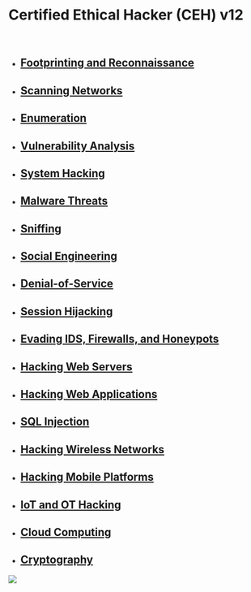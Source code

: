 # Certified Ethical Hacker (CEH) v12

<br>

- ## [Footprinting and Reconnaissance](modules/Footprinting_and_Reconnaissance.md)
- ## [Scanning Networks](modules/Scanning_Networks.md)
- ## [Enumeration](modules/Enumeration.md)
- ## [Vulnerability Analysis](modules/Vulnerability_Analysis.md)
- ## [System Hacking](modules/System_Hacking.md)
- ## [Malware Threats](modules/Malware_Threats.md)
- ## [Sniffing](modules/Sniffing.md)
- ## [Social Engineering](modules/Social_Engineering.md)
- ## [Denial-of-Service](modules/Denial_of_Service.md)
- ## [Session Hijacking](modules/Session_Hijacking.md)
- ## [Evading IDS, Firewalls, and Honeypots](modules/Evading_IDS_Firewalls_and_Honeypots.md)
- ## [Hacking Web Servers](modules/Hacking_Web_Servers.md)
- ## [Hacking Web Applications](modules/Hacking_Web_Applications.md)
- ## [SQL Injection](modules/SQL_Injection.md)
- ## [Hacking Wireless Networks](modules/Hacking_Wireless_Networks.md)
- ## [Hacking Mobile Platforms](modules/Hacking_Mobile_Platforms.md)
- ## [IoT and OT Hacking](modules/IoT_and_OT_Hacking.md)
- ## [Cloud Computing](modules/Cloud_Computing.md)
- ## [Cryptography](modules/Cryptography.md)




![](https://aftab700.pythonanywhere.com/api/github/CEH_Notes)
